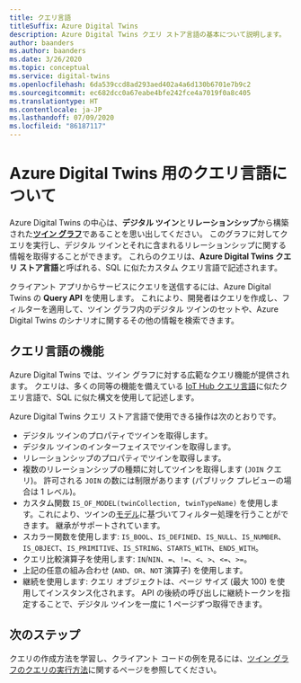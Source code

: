 ```yaml
---
title: クエリ言語
titleSuffix: Azure Digital Twins
description: Azure Digital Twins クエリ ストア言語の基本について説明します。
author: baanders
ms.author: baanders
ms.date: 3/26/2020
ms.topic: conceptual
ms.service: digital-twins
ms.openlocfilehash: 6da539ccd8ad293aed402a4a6d130b6701e7b9c2
ms.sourcegitcommit: ec682dcc0a67eabe4bfe242fce4a7019f0a8c405
ms.translationtype: HT
ms.contentlocale: ja-JP
ms.lasthandoff: 07/09/2020
ms.locfileid: "86187117"
---
```

# <a name="about-the-query-language-for-azure-digital-twins"></a>Azure Digital Twins 用のクエリ言語について

Azure Digital Twins の中心は、**デジタル ツイン**と**リレーションシップ**から構築された[**ツイン グラフ**](concepts-twins-graph.md)であることを思い出してください。 このグラフに対してクエリを実行し、デジタル ツインとそれに含まれるリレーションシップに関する情報を取得することができます。 これらのクエリは、**Azure Digital Twins クエリ ストア言語**と呼ばれる、SQL に似たカスタム クエリ言語で記述されます。

クライアント アプリからサービスにクエリを送信するには、Azure Digital Twins の **Query API** を使用します。 これにより、開発者はクエリを作成し、フィルターを適用して、ツイン グラフ内のデジタル ツインのセットや、Azure Digital Twins のシナリオに関するその他の情報を検索できます。

## <a name="query-language-features"></a>クエリ言語の機能

Azure Digital Twins では、ツイン グラフに対する広範なクエリ機能が提供されます。 クエリは、多くの同等の機能を備えている [IoT Hub クエリ言語](../iot-hub/iot-hub-devguide-query-language.md)に似たクエリ言語で、SQL に似た構文を使用して記述します。

Azure Digital Twins クエリ ストア言語で使用できる操作は次のとおりです。
* デジタル ツインのプロパティでツインを取得します。
* デジタル ツインのインターフェイスでツインを取得します。
* リレーションシップのプロパティでツインを取得します。
* 複数のリレーションシップの種類に対してツインを取得します (`JOIN` クエリ)。 許可される `JOIN` の数には制限があります (パブリック プレビューの場合は 1 レベル)。
* カスタム関数 `IS_OF_MODEL(twinCollection, twinTypeName)` を使用します。これにより、ツインの[モデル](concepts-models.md)に基づいてフィルター処理を行うことができます。 継承がサポートされています。
* スカラー関数を使用します: `IS_BOOL`、`IS_DEFINED`、`IS_NULL`、`IS_NUMBER`、`IS_OBJECT`、`IS_PRIMITIVE`、`IS_STRING`、`STARTS_WITH`、`ENDS_WITH`。
* クエリ比較演算子を使用します: `IN`/`NIN`、`=`、`!=`、`<`、`>`、`<=`、`>=`。
* 上記の任意の組み合わせ (`AND`、`OR`、`NOT` 演算子) を使用します。
* 継続を使用します: クエリ オブジェクトは、ページ サイズ (最大 100) を使用してインスタンス化されます。 API の後続の呼び出しに継続トークンを指定することで、デジタル ツインを一度に 1 ページずつ取得できます。

## <a name="next-steps"></a>次のステップ

クエリの作成方法を学習し、クライアント コードの例を見るには、[ツイン グラフのクエリの実行方法](how-to-query-graph.md)に関するページを参照してください。
